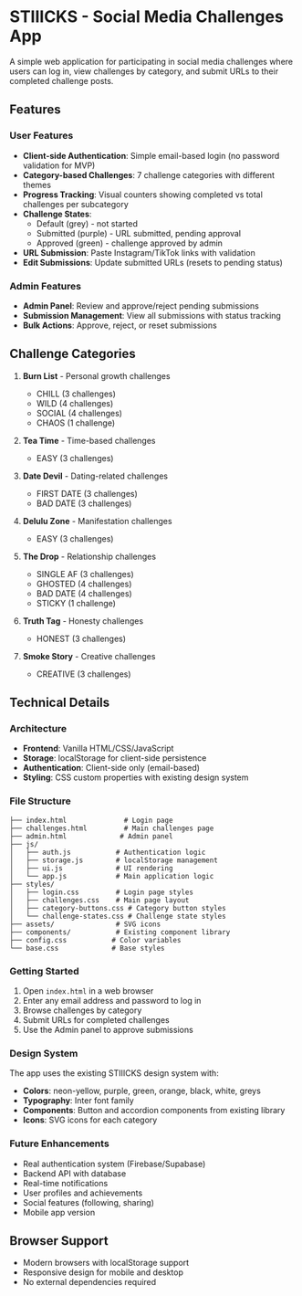 # STIIICKS - Social Media Challenges App

A simple web application for participating in social media challenges where users can log in, view challenges by category, and submit URLs to their completed challenge posts.

## Features

### User Features
- **Client-side Authentication**: Simple email-based login (no password validation for MVP)
- **Category-based Challenges**: 7 challenge categories with different themes
- **Progress Tracking**: Visual counters showing completed vs total challenges per subcategory
- **Challenge States**: 
  - Default (grey) - not started
  - Submitted (purple) - URL submitted, pending approval
  - Approved (green) - challenge approved by admin
- **URL Submission**: Paste Instagram/TikTok links with validation
- **Edit Submissions**: Update submitted URLs (resets to pending status)

### Admin Features
- **Admin Panel**: Review and approve/reject pending submissions
- **Submission Management**: View all submissions with status tracking
- **Bulk Actions**: Approve, reject, or reset submissions

## Challenge Categories

1. **Burn List** - Personal growth challenges
   - CHILL (3 challenges)
   - WILD (4 challenges) 
   - SOCIAL (4 challenges)
   - CHAOS (1 challenge)

2. **Tea Time** - Time-based challenges
   - EASY (3 challenges)

3. **Date Devil** - Dating-related challenges
   - FIRST DATE (3 challenges)
   - BAD DATE (3 challenges)

4. **Delulu Zone** - Manifestation challenges
   - EASY (3 challenges)

5. **The Drop** - Relationship challenges
   - SINGLE AF (3 challenges)
   - GHOSTED (4 challenges)
   - BAD DATE (4 challenges)
   - STICKY (1 challenge)

6. **Truth Tag** - Honesty challenges
   - HONEST (3 challenges)

7. **Smoke Story** - Creative challenges
   - CREATIVE (3 challenges)

## Technical Details

### Architecture
- **Frontend**: Vanilla HTML/CSS/JavaScript
- **Storage**: localStorage for client-side persistence
- **Authentication**: Client-side only (email-based)
- **Styling**: CSS custom properties with existing design system

### File Structure
```
├── index.html              # Login page
├── challenges.html         # Main challenges page
├── admin.html             # Admin panel
├── js/
│   ├── auth.js           # Authentication logic
│   ├── storage.js        # localStorage management
│   ├── ui.js             # UI rendering
│   └── app.js            # Main application logic
├── styles/
│   ├── login.css         # Login page styles
│   ├── challenges.css    # Main page layout
│   ├── category-buttons.css # Category button styles
│   └── challenge-states.css # Challenge state styles
├── assets/               # SVG icons
├── components/           # Existing component library
├── config.css           # Color variables
└── base.css             # Base styles
```

### Getting Started

1. Open `index.html` in a web browser
2. Enter any email address and password to log in
3. Browse challenges by category
4. Submit URLs for completed challenges
5. Use the Admin panel to approve submissions

### Design System

The app uses the existing STIIICKS design system with:
- **Colors**: neon-yellow, purple, green, orange, black, white, greys
- **Typography**: Inter font family
- **Components**: Button and accordion components from existing library
- **Icons**: SVG icons for each category

### Future Enhancements

- Real authentication system (Firebase/Supabase)
- Backend API with database
- Real-time notifications
- User profiles and achievements
- Social features (following, sharing)
- Mobile app version

## Browser Support

- Modern browsers with localStorage support
- Responsive design for mobile and desktop
- No external dependencies required
